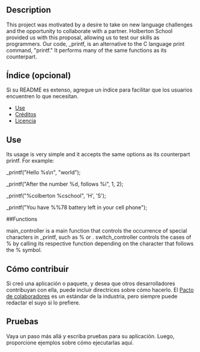 # <PrintF>

## Description

This project was motivated by a desire to take on new language challenges and the opportunity to collaborate with a partner. Holberton School provided us with this proposal, allowing us to test our skills as programmers. Our code, _printf, is an alternative to the C language print command, "printf." It performs many of the same functions as its counterpart.

## Índice (opcional)

Si su README es extenso, agregue un índice para facilitar que los usuarios encuentren lo que necesitan.

- [Use](#use)
- [Créditos](#créditos)
- [Licencia](#licencia)


## Use

Its usage is very simple and it accepts the same options as its counterpart printf. For example:

_printf("Hello %s\n", "world");

_printf("After the number %d, follows %i", 1, 2);

_printf("%colberton %cschool", 'H', 'S');

_printf("You have %%78 battery left in your cell phone");

##Functions

main_controller is a main function that controls the occurrence of special characters in _printf, such as % or \.
switch_controller controls the cases of % by calling its respective function depending on the character that follows the % symbol.


## Cómo contribuir

Si creó una aplicación o paquete, y desea que otros desarrolladores contribuyan con ella, puede incluir directrices sobre cómo hacerlo. El [Pacto de colaboradores](https://www.contributor-covenant.org/) es un estándar de la industria, pero siempre puede redactar el suyo si lo prefiere.

## Pruebas

Vaya un paso más allá y escriba pruebas para su aplicación. Luego, proporcione ejemplos sobre cómo ejecutarlas aquí.
